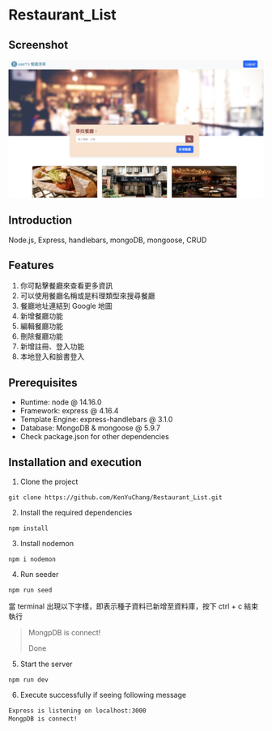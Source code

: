 # Restaurant_List


## Screenshot
![screenshot](https://github.com/KenYuChang/Restaurant_List/blob/main/public/image/%E6%88%AA%E5%9C%96%202023-04-25%20%E4%B8%8B%E5%8D%886.39.48.png)


## Introduction
Node.js, Express, handlebars, mongoDB, mongoose, CRUD

## Features

1. 你可點擊餐廳來查看更多資訊
2. 可以使用餐廳名稱或是料理類型來搜尋餐廳
3. 餐廳地址連結到 Google 地圖
4. 新增餐廳功能
5. 編輯餐廳功能
6. 刪除餐廳功能
7. 新增註冊、登入功能
8. 本地登入和臉書登入


## Prerequisites
 
- Runtime: node @ 14.16.0
- Framework: express @ 4.16.4
- Template Engine: express-handlebars @ 3.1.0
- Database: MongoDB & mongoose @ 5.9.7
- Check package.json for other dependencies
      

## Installation and execution

1. Clone the project

```
git clone https://github.com/KenYuChang/Restaurant_List.git
```

2. Install the required dependencies

```
npm install
```

3. Install nodemon

```
npm i nodemon
```

4. Run seeder

```
npm run seed
```

當 terminal 出現以下字樣，即表示種子資料已新增至資料庫，按下 ctrl + c 結束執行

> MongpDB is connect!
>
> Done

5. Start the server

```
npm run dev
```

6. Execute successfully if seeing following message

```
Express is listening on localhost:3000
MongpDB is connect!
```
